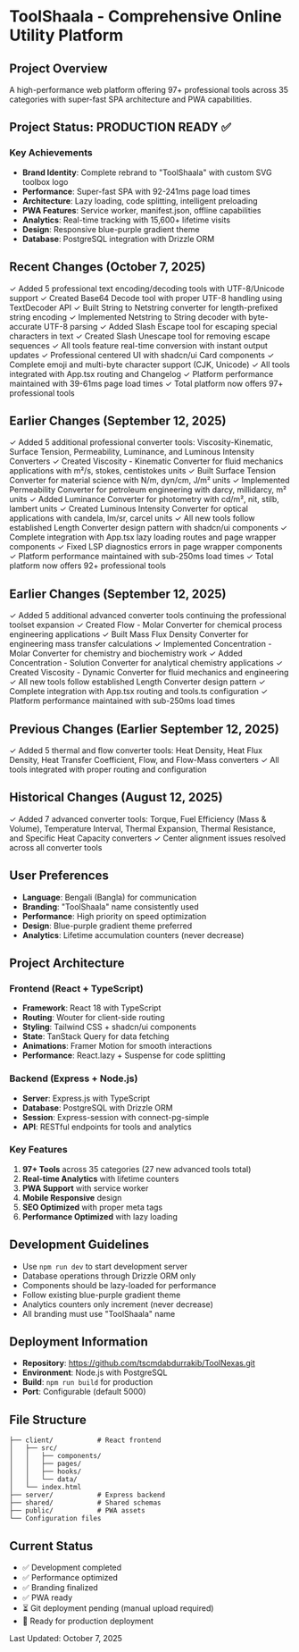 # ToolShaala - Comprehensive Online Utility Platform

## Project Overview
A high-performance web platform offering 97+ professional tools across 35 categories with super-fast SPA architecture and PWA capabilities.

## Project Status: PRODUCTION READY ✅

### Key Achievements
- **Brand Identity**: Complete rebrand to "ToolShaala" with custom SVG toolbox logo
- **Performance**: Super-fast SPA with 92-241ms page load times
- **Architecture**: Lazy loading, code splitting, intelligent preloading
- **PWA Features**: Service worker, manifest.json, offline capabilities
- **Analytics**: Real-time tracking with 15,600+ lifetime visits
- **Design**: Responsive blue-purple gradient theme
- **Database**: PostgreSQL integration with Drizzle ORM

## Recent Changes (October 7, 2025)
✓ Added 5 professional text encoding/decoding tools with UTF-8/Unicode support
✓ Created Base64 Decode tool with proper UTF-8 handling using TextDecoder API
✓ Built String to Netstring converter for length-prefixed string encoding
✓ Implemented Netstring to String decoder with byte-accurate UTF-8 parsing
✓ Added Slash Escape tool for escaping special characters in text
✓ Created Slash Unescape tool for removing escape sequences
✓ All tools feature real-time conversion with instant output updates
✓ Professional centered UI with shadcn/ui Card components
✓ Complete emoji and multi-byte character support (CJK, Unicode)
✓ All tools integrated with App.tsx routing and Changelog
✓ Platform performance maintained with 39-61ms page load times
✓ Total platform now offers 97+ professional tools

## Earlier Changes (September 12, 2025)
✓ Added 5 additional professional converter tools: Viscosity-Kinematic, Surface Tension, Permeability, Luminance, and Luminous Intensity Converters
✓ Created Viscosity - Kinematic Converter for fluid mechanics applications with m²/s, stokes, centistokes units
✓ Built Surface Tension Converter for material science with N/m, dyn/cm, J/m² units
✓ Implemented Permeability Converter for petroleum engineering with darcy, millidarcy, m² units
✓ Added Luminance Converter for photometry with cd/m², nit, stilb, lambert units
✓ Created Luminous Intensity Converter for optical applications with candela, lm/sr, carcel units
✓ All new tools follow established Length Converter design pattern with shadcn/ui components
✓ Complete integration with App.tsx lazy loading routes and page wrapper components
✓ Fixed LSP diagnostics errors in page wrapper components
✓ Platform performance maintained with sub-250ms load times
✓ Total platform now offers 92+ professional tools

## Earlier Changes (September 12, 2025)
✓ Added 5 additional advanced converter tools continuing the professional toolset expansion
✓ Created Flow - Molar Converter for chemical process engineering applications
✓ Built Mass Flux Density Converter for engineering mass transfer calculations
✓ Implemented Concentration - Molar Converter for chemistry and biochemistry work
✓ Added Concentration - Solution Converter for analytical chemistry applications
✓ Created Viscosity - Dynamic Converter for fluid mechanics and engineering
✓ All new tools follow established Length Converter design pattern
✓ Complete integration with App.tsx routing and tools.ts configuration
✓ Platform performance maintained with sub-250ms load times

## Previous Changes (Earlier September 12, 2025)
✓ Added 5 thermal and flow converter tools: Heat Density, Heat Flux Density, Heat Transfer Coefficient, Flow, and Flow-Mass converters
✓ All tools integrated with proper routing and configuration

## Historical Changes (August 12, 2025)
✓ Added 7 advanced converter tools: Torque, Fuel Efficiency (Mass & Volume), Temperature Interval, Thermal Expansion, Thermal Resistance, and Specific Heat Capacity converters
✓ Center alignment issues resolved across all converter tools

## User Preferences
- **Language**: Bengali (Bangla) for communication
- **Branding**: "ToolShaala" name consistently used
- **Performance**: High priority on speed optimization
- **Design**: Blue-purple gradient theme preferred
- **Analytics**: Lifetime accumulation counters (never decrease)

## Project Architecture

### Frontend (React + TypeScript)
- **Framework**: React 18 with TypeScript
- **Routing**: Wouter for client-side routing
- **Styling**: Tailwind CSS + shadcn/ui components
- **State**: TanStack Query for data fetching
- **Animations**: Framer Motion for smooth interactions
- **Performance**: React.lazy + Suspense for code splitting

### Backend (Express + Node.js)
- **Server**: Express.js with TypeScript
- **Database**: PostgreSQL with Drizzle ORM
- **Session**: Express-session with connect-pg-simple
- **API**: RESTful endpoints for tools and analytics

### Key Features
1. **97+ Tools** across 35 categories (27 new advanced tools total)
2. **Real-time Analytics** with lifetime counters
3. **PWA Support** with service worker
4. **Mobile Responsive** design
5. **SEO Optimized** with proper meta tags
6. **Performance Optimized** with lazy loading

## Development Guidelines
- Use `npm run dev` to start development server
- Database operations through Drizzle ORM only
- Components should be lazy-loaded for performance
- Follow existing blue-purple gradient theme
- Analytics counters only increment (never decrease)
- All branding must use "ToolShaala" name

## Deployment Information
- **Repository**: https://github.com/tscmdabdurrakib/ToolNexas.git
- **Environment**: Node.js with PostgreSQL
- **Build**: `npm run build` for production
- **Port**: Configurable (default 5000)

## File Structure
```
├── client/           # React frontend
│   ├── src/
│   │   ├── components/
│   │   ├── pages/
│   │   ├── hooks/
│   │   └── data/
│   └── index.html
├── server/           # Express backend
├── shared/           # Shared schemas
├── public/           # PWA assets
└── Configuration files
```

## Current Status
- ✅ Development completed
- ✅ Performance optimized
- ✅ Branding finalized
- ✅ PWA ready
- ⏳ Git deployment pending (manual upload required)
- 🎯 Ready for production deployment

Last Updated: October 7, 2025